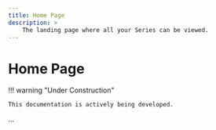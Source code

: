 ```yaml
---
title: Home Page
description: >
    The landing page where all your Series can be viewed.
---
```


# Home Page

!!! warning "Under Construction"

    This documentation is actively being developed.

...
